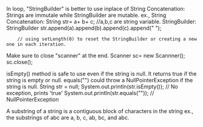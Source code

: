 In loop, "StringBuilder" is better to use inplace of String Concatenation:
        Strings are immutale while StringBuilder are mutable.
        ex.,
            String Concatenation:
                String str= a+ b+ c; //a,b,c are string variable.
            StringBuilder: 
                StringBuilder str.append(a).append(b).append(c).append(" ");

        // using setLength(0) to reset the StringBuilder or creating a new one in each iteration.
        
Make sure to close "scanner" at the end.
        Scanner sc= new Scannner();
        sc.close();

isEmpty() method is safe to use even if the string is null. It returns true if the string is empty or null.
equals("") could throw a NullPointerException if the string is null.
        String str = null;
        System.out.println(str.isEmpty());      // No exception, prints 'true'
        System.out.println(str.equals(""));     // NullPointerException

A substring of a string is a contiguous block of characters in the string
        ex., the substrings of abc are a, b, c, ab, bc, and abc.